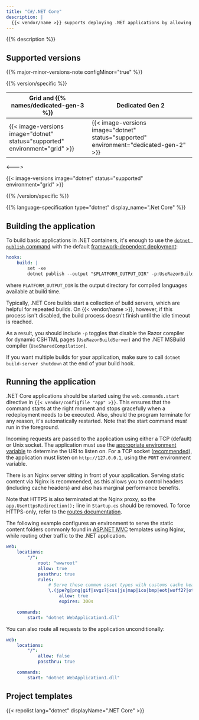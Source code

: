 ```yaml
---
title: "C#/.NET Core"
description: |
  {{< vendor/name >}} supports deploying .NET applications by allowing developers to define a build process and pass its variables to the .NET Core build environment.
---
```


{{% description %}}

## Supported versions

{{% major-minor-versions-note configMinor="true" %}}

{{% version/specific %}}
<!-- API Version 1 -->

<table>
    <thead>
        <tr>
            <th>Grid and {{% names/dedicated-gen-3 %}}</th>
            <th>Dedicated Gen 2</th>
        </tr>
    </thead>
    <tbody>
        <tr>
            <td>{{< image-versions image="dotnet" status="supported" environment="grid" >}}</td>
            <td>{{< image-versions image="dotnet" status="supported" environment="dedicated-gen-2" >}}</thd>
        </tr>
    </tbody>
</table>

<--->
<!-- API Version 2 -->

{{< image-versions image="dotnet" status="supported" environment="grid" >}}

{{% /version/specific %}}

{{% language-specification type="dotnet" display_name=".Net Core" %}}

## Building the application

To build basic applications in .NET containers, it's enough to use the [`dotnet publish` command](https://docs.microsoft.com/en-us/dotnet/core/tools/dotnet-publish)
with the default [framework-dependent deployment](https://docs.microsoft.com/en-us/dotnet/core/deploying/#publish-framework-dependent):

```yaml
hooks:
    build: |
        set -xe
        dotnet publish --output "$PLATFORM_OUTPUT_DIR" -p:UseRazorBuildServer=false -p:UseSharedCompilation=false
```

where `PLATFORM_OUTPUT_DIR` is the output directory for compiled languages available at build time.

Typically, .NET Core builds start a collection of build servers, which are helpful for repeated builds.
On {{< vendor/name >}}, however, if this process isn't disabled,
the build process doesn't finish until the idle timeout is reached.

As a result, you should include `-p` toggles that disable the Razor compiler for dynamic CSHTML pages (`UseRazorBuildServer`)
and the .NET MSBuild compiler (`UseSharedCompilation`).

If you want multiple builds for your application,
make sure to call `dotnet build-server shutdown` at the end of your build hook.

## Running the application

.NET Core applications should be started using the `web.commands.start` directive in `{{< vendor/configfile "app" >}}`.
This ensures that the command starts at the right moment and stops gracefully when a redeployment needs to be executed.
Also, should the program terminate for any reason, it's automatically restarted.
Note that the start command _must_ run in the foreground.

Incoming requests are passed to the application using either a TCP (default) or Unix socket.
The application must use the [appropriate environment variable](../create-apps/app-reference.md#where-to-listen) to determine the URI to listen on.
For a TCP socket ([recommended](https://go.microsoft.com/fwlink/?linkid=874850)), the application must listen on `http://127.0.0.1`,
using the `PORT` environment variable.

There is an Nginx server sitting in front of your application.
Serving static content via Nginx is recommended, as this allows you to control headers (including cache headers)
and also has marginal performance benefits.

Note that HTTPS is also terminated at the Nginx proxy,
so the `app.UseHttpsRedirection();` line in `Startup.cs` should be removed.
To force HTTPS-only, refer to the [routes documentation](../define-routes/https.md#enable-https).

The following example configures an environment to serve the static content folders commonly found in [ASP.NET MVC](https://dotnet.microsoft.com/apps/aspnet/mvc) templates using Nginx,
while routing other traffic to the .NET application.

```yaml
web:
    locations:
        "/":
            root: "wwwroot"
            allow: true
            passthru: true
            rules:
                # Serve these common asset types with customs cache headers.
                \.(jpe?g|png|gif|svgz?|css|js|map|ico|bmp|eot|woff2?|otf|ttf)$:
                    allow: true
                    expires: 300s

    commands:
        start: "dotnet WebApplication1.dll"
```

You can also route all requests to the application unconditionally:

```yaml
web:
    locations:
        "/":
            allow: false
            passthru: true

    commands:
        start: "dotnet WebApplication1.dll"
```

## Project templates

{{< repolist lang="dotnet" displayName=".NET Core" >}}
